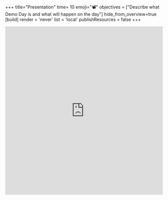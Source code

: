 +++
title="Presentation"
time= 10
emoji="📽️"
objectives = ["Describe what Demo Day is and what will happen on the day"]
hide_from_overview=true
[build]
  render = 'never'
  list = 'local'
  publishResources = false
+++

<iframe src="https://docs.google.com/presentation/d/e/2PACX-1vQLfMfy30P8RVJcxKlbZX4ElfgAFBDJz_AeOCJFLlshZjifnJqCktuBX4MmZl8qn4PfmoloNvUxI3tw/embed?start=false&loop=false&delayms=3000" frameborder="0" width="100%" height="540" allowfullscreen="true" mozallowfullscreen="true" webkitallowfullscreen="true"></iframe>
